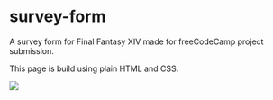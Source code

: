 # survey-form

A survey form for Final Fantasy XIV made for freeCodeCamp project submission.

This page is build using plain HTML and CSS.

<img src = "images/fullpage.png">

